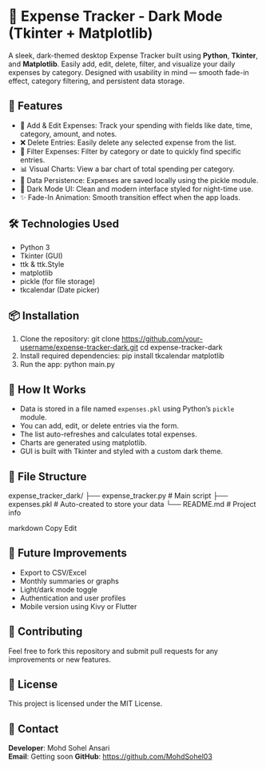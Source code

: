 # 💸 Expense Tracker - Dark Mode (Tkinter + Matplotlib)

A sleek, dark-themed desktop Expense Tracker built using **Python**, **Tkinter**, and **Matplotlib**. Easily add, edit, delete, filter, and visualize your daily expenses by category. Designed with usability in mind — smooth fade-in effect, category filtering, and persistent data storage.

## 📌 Features

- 📝 Add & Edit Expenses: Track your spending with fields like date, time, category, amount, and notes.
- ❌ Delete Entries: Easily delete any selected expense from the list.
- 📅 Filter Expenses: Filter by category or date to quickly find specific entries.
- 📊 Visual Charts: View a bar chart of total spending per category.
- 💾 Data Persistence: Expenses are saved locally using the pickle module.
- 🌙 Dark Mode UI: Clean and modern interface styled for night-time use.
- ✨ Fade-In Animation: Smooth transition effect when the app loads.

## 🛠️ Technologies Used

- Python 3
- Tkinter (GUI)
- ttk & ttk.Style
- matplotlib
- pickle (for file storage)
- tkcalendar (Date picker)

## 📦 Installation

1. Clone the repository:
git clone https://github.com/your-username/expense-tracker-dark.git
cd expense-tracker-dark
2. Install required dependencies:
pip install tkcalendar matplotlib
3. Run the app:
python main.py

## 🧠 How It Works

- Data is stored in a file named `expenses.pkl` using Python’s `pickle` module.
- You can add, edit, or delete entries via the form.
- The list auto-refreshes and calculates total expenses.
- Charts are generated using matplotlib.
- GUI is built with Tkinter and styled with a custom dark theme.

## 📂 File Structure

expense_tracker_dark/
├── expense_tracker.py # Main script
├── expenses.pkl # Auto-created to store your data
└── README.md # Project info

markdown
Copy
Edit

## 🚀 Future Improvements

- Export to CSV/Excel
- Monthly summaries or graphs
- Light/dark mode toggle
- Authentication and user profiles
- Mobile version using Kivy or Flutter

## 🤝 Contributing

Feel free to fork this repository and submit pull requests for any improvements or new features.

## 📄 License

This project is licensed under the MIT License.

## 📧 Contact

**Developer**: Mohd Sohel Ansari  
**Email**: Getting soon 
**GitHub**: https://github.com/MohdSohel03

